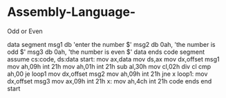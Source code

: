 # Assembly-Language-
Odd or Even


data segment
    msg1 db 'enter the number $'
    msg2 db 0ah, 'the number is odd $'
    msg3 db 0ah, 'the number is even $'
data ends
code segment
    assume cs:code, ds:data
    start:
    mov ax,data
    mov ds,ax
    mov dx,offset msg1
    mov ah,09h
    int 21h
    mov ah,01h
    int 21h
    sub al,30h
    mov cl,02h
    div cl
    cmp ah,00
    je loop1
    mov dx,offset msg2
    mov ah,09h
    int 21h
    jne x
    loop1: mov dx,offset msg3
    mov ax,09h
    int 21h
    x: mov ah,4ch
    int 21h
code ends
end start
